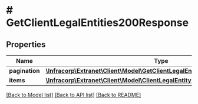 # # GetClientLegalEntities200Response

## Properties

Name | Type | Description | Notes
------------ | ------------- | ------------- | -------------
**pagination** | [**\Infracorp\Extranet\Client\Model\GetClientLegalEntities200ResponsePagination**](GetClientLegalEntities200ResponsePagination.md) |  | [optional]
**items** | [**\Infracorp\Extranet\Client\Model\ClientLegalEntity[]**](ClientLegalEntity.md) |  | [optional]

[[Back to Model list]](../../README.md#models) [[Back to API list]](../../README.md#endpoints) [[Back to README]](../../README.md)
